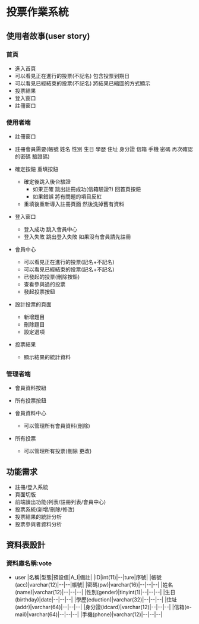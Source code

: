 # 投票作業系統
## 使用者故事(user story)

### 首頁

* 進入首頁
 * 可以看見正在進行的投票(不記名)
   包含投票到期日
 * 可以看見已經結束的投票(不記名)
   將結果已縮圖的方式顯示
 * 投票結果  
 * 登入窗口
 * 註冊窗口
### 使用者端

* 註冊窗口
 * 註冊會員需要(帳號 姓名 性別 生日 學歷 住址 身分證 信箱 手機 密碼 再次確認的密碼 驗證碼)
 * 確定按鈕 重填按鈕
   * 確定後跳入後台驗證 
      * 如果正確 跳出註冊成功(信箱驗證?) 回首頁按鈕
      * 如果錯誤 將有問題的項目反紅
   * 重填後重新導入註冊頁面 然後洗掉舊有資料

* 登入窗口
  * 登入成功 跳入會員中心
  * 登入失敗 跳出登入失敗 如果沒有會員請先註冊

* 會員中心
  * 可以看見正在進行的投票(記名+不記名)
  * 可以看見已經結束的投票(記名+不記名)
  * 已發起的投票(刪除按鈕)
  * 查看參與過的投票
  * 發起投票按鈕

* 設計投票的頁面
  * 新增題目
  * 刪除題目
  * 設定選項

* 投票結果
  * 顯示結果的統計資料

### 管理者端
* 會員資料按紐
* 所有投票按鈕

* 會員資料中心
  * 可以管理所有會員資料(刪除)

* 所有投票
  * 可以管理所有投票(刪除 更改)

## 功能需求
* 註冊/登入系統
* 頁面切版
* 前端讀出功能(列表/註冊列表/會員中心)
* 投票系統(新增/刪除/修改)
* 投票結果的統計分析
* 投票參與者資料分析

## 資料表設計
### 資料庫名稱:vote
* user
   |名稱|型態|預設值|A_I|備註| 
   |ID|int(11)|--|ture|序號|
   |帳號(acc)|varchar(12)|--|--|帳號|
   |密碼(pw)|varchar(16)|--|--|--|
   |姓名(name)|varchar(12)|--|--|--|
   |性別(gender)|tinyint(1)|--|--|--|
   |生日(birthday)|date|--|--|--|
   |學歷(eduction)|varchar(32)|--|--|--|
   |住址(addr)|varchar(64)|--|--|--|
   |身分證(idcard)|varchar(12)|--|--|--|
   |信箱(e-mail)|varchar(64)|--|--|--|
   |手機(phone)|varchar(12)|--|--|--|
